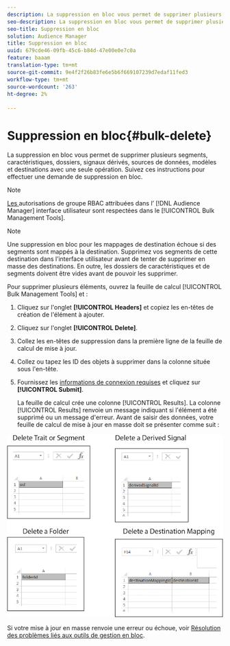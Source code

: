 ```yaml
---
description: La suppression en bloc vous permet de supprimer plusieurs segments, caractéristiques, dossiers, signaux dérivés, sources de données, modèles et destinations avec une seule opération. Suivez ces instructions pour effectuer une demande de suppression en bloc.
seo-description: La suppression en bloc vous permet de supprimer plusieurs segments, caractéristiques, dossiers, signaux dérivés, sources de données, modèles et destinations avec une seule opération. Suivez ces instructions pour effectuer une demande de suppression en bloc.
seo-title: Suppression en bloc
solution: Audience Manager
title: Suppression en bloc
uuid: 679cde46-09fb-45c6-b84d-47e00e0e7c0a
feature: baaam
translation-type: tm+mt
source-git-commit: 9e4f2f26b83fe6e5b6f669107239d7edaf11fed3
workflow-type: tm+mt
source-wordcount: '263'
ht-degree: 2%

---
```



# Suppression en bloc{#bulk-delete}

La suppression en bloc vous permet de supprimer plusieurs segments, caractéristiques, dossiers, signaux dérivés, sources de données, modèles et destinations avec une seule opération. Suivez ces instructions pour effectuer une demande de suppression en bloc.

<!-- 

<p>t_bulk_delete.xml </p>

 -->

>[!NOTE]
>
>[Les ](../../features/administration/administration-overview.md) autorisations de groupe RBAC attribuées dans l’ [!DNL Audience Manager] interface utilisateur sont respectées dans le  [!UICONTROL Bulk Management Tools].

>[!NOTE]
>
>Une suppression en bloc pour les mappages de destination échoue si des segments sont mappés à la destination. Supprimez vos segments de cette destination dans l’interface utilisateur avant de tenter de supprimer en masse des destinations. En outre, les dossiers de caractéristiques et de segments doivent être vides avant de pouvoir les supprimer.

Pour supprimer plusieurs éléments, ouvrez la feuille de calcul [!UICONTROL Bulk Management Tools] et :

1. Cliquez sur l&#39;onglet **[!UICONTROL Headers]** et copiez les en-têtes de création de l&#39;élément à ajouter.
2. Cliquez sur l&#39;onglet **[!UICONTROL Delete]**.
3. Collez les en-têtes de suppression dans la première ligne de la feuille de calcul de mise à jour.
4. Collez ou tapez les ID des objets à supprimer dans la colonne située sous l&#39;en-tête.
5. Fournissez les [informations de connexion requises](../../reference/bulk-management-tools/bulk-management-intro.md#auth-reqs) et cliquez sur **[!UICONTROL Submit]**.

   La feuille de calcul crée une colonne [!UICONTROL Results]. La colonne [!UICONTROL Results] renvoie un message indiquant si l&#39;élément a été supprimé ou un message d&#39;erreur.
Avant de saisir des données, votre feuille de calcul de mise à jour en masse doit se présenter comme suit :

![](assets/delete.png)

Si votre mise à jour en masse renvoie une erreur ou échoue, voir [Résolution des problèmes liés aux outils de gestion en bloc](../../reference/bulk-management-tools/bulk-troubleshooting.md).
